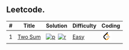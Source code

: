 ##  Leetcode.



| #    | Title                | Solution                                            | Difficulty        |  Coding    |
| ----| ------------      | ----------------------------------          | ----------        | ----------   |
| 1    | [Two Sum][1] | [![p]][1sp]&nbsp;&nbsp;[![r]][1sr]        | [Easy][e]         | [![l]][1l]       |

[p]:./ico/python.ico
[r]:./ico/rust.ico
[l]:./ico/leetcode.png
[c]:./ico/c.png

[e]:./Easy
[m]:./Medium
[h]:./Hard

[1]:./Easy/0001-Two%20Sum/README.md#1-two-sum

[1sc]:./Easy/0001-Two%20Sum/README.md#solutions-c
[1sp]:./Easy/0001-Two%20Sum/README.md#solutions-python 
[1sr]:./Easy/0001-Two%20Sum/README.md#solutions-rust 

[1l]:https://leetcode.com/problems/two-sum/


